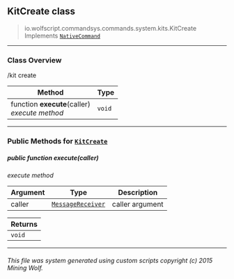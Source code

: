 ## KitCreate __class__

>io.wolfscript.commandsys.commands.system.kits.KitCreate
>Implements [`NativeCommand`](..\..\..\NativeCommand.md)

---

### Class Overview

/kit create

Method | Type   
--- | :--- 
 function __execute__(caller) <br> _execute method_ | `void`



---


### Public Methods for [`KitCreate`](KitCreate.md)

##### <a id='execute'></a>public  function __execute__(caller)

_execute method_

Argument | Type | Description  
--- | --- | --- 
caller | [`MessageReceiver`](..\..\..\..\chat\MessageReceiver.md) | caller argument

Returns | 
--- | 
`void` |


---


###### This file was system generated using custom scripts copyright (c) 2015 Mining Wolf.
	

